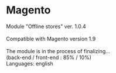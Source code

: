 # Magento<br />
Module "Offline stores" ver. 1.0.4<br /><br />
Compatible with Magento version 1.9<br /><br />
The module is in the process of finalizing...<br />
(back-end / front-end : 85% / 10%)<br />
Languages: english
